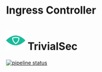 # Ingress Controller

# <img src=".repo/assets/icon-512x512.png"  width="52" height="52"> TrivialSec

[![pipeline status](https://gitlab.com/trivialsec/ingress-controller/badges/master/pipeline.svg)](https://gitlab.com/trivialsec/ingress-controller/commits/master)
